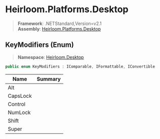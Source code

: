 # Heirloom.Platforms.Desktop

> **Framework**: .NETStandard,Version=v2.1  
> **Assembly**: [Heirloom.Platforms.Desktop][0]

## KeyModifiers (Enum)

> **Namespace**: [Heirloom.Desktop][0]

```cs
public enum KeyModifiers : IComparable, IFormattable, IConvertible
```

| Name     | Summary |
|----------|---------|
| Alt      |         |
| CapsLock |         |
| Control  |         |
| NumLock  |         |
| Shift    |         |
| Super    |         |

[0]: ../../Heirloom.Platforms.Desktop.md
